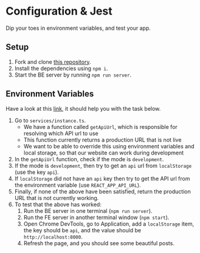# Configuration & Jest

Dip your toes in environment variables, and test your app.

## Setup

1. Fork and clone [this repository](https://github.com/JoinCODED/TASK-Masterclass-M8-Jest).
2. Install the dependencies using `npm i`.
3. Start the BE server by running `npm run server`.

## Environment Variables

Have a look at this [link](https://create-react-app.dev/docs/adding-custom-environment-variables/), it should help you with the task below.

1. Go to `services/instance.ts`.
   - We have a function called `getApiUrl`, which is responsible for resolving which API url to use
   - This function currently returns a production URL that is not live
   - We want to be able to override this using environment variables and local storage, so that our website can work during development
2. In the `getApiUrl` function, check if the mode is `development`.
3. If the mode is `development`, then try to get an `api` url from `localStorage` (use the key `api`).
4. If `localStorage` did not have an `api` key then try to get the API url from the environment variable (use `REACT_APP_API_URL`).
5. Finally, if none of the above have been satisfied, return the production URL that is not currently working.
6. To test that the above has worked:
   1. Run the BE server in one terminal (`npm run server`).
   2. Run the FE server in another terminal window (`npm start`).
   3. Open Chrome DevTools, go to Application, add a `localStorage` item, the key should be `api`, and the value should be `http://localhost:8000`.
   4. Refresh the page, and you should see some beautiful posts.
